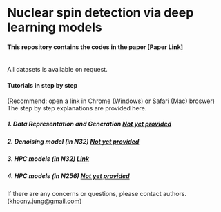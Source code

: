 # Nuclear spin detection via deep learning models
#### This repository contains the codes in the paper [Paper Link]
<br>
All datasets is available on request.

#### Tutorials in step by step</br>
(Recommend: open a link in Chrome (Windows) or Safari (Mac) broswer)</br>
The step by step explanations are provided here. </br>
##### 1. Data Representation and Generation [Not yet provided]()
##### 2. Denoising model (in N32) [Not yet provided]()
##### 3. HPC models (in N32) [Link](https://colab.research.google.com/drive/15GKtvSyxBE7sBwpjYbXpOwSPL_2vhypF)
##### 4. HPC models (in N256) [Not yet provided]()</br>
If there are any concerns or questions, please contact authors. (khoony.jung@gmail.com)
